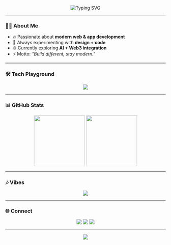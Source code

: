 <!-- Banner Animasi -->
<p align="center">
  <img src="https://readme-typing-svg.demolab.com?font=Fira+Code&size=28&duration=3000&pause=800&color=00F7FF&center=true&vCenter=true&width=700&lines=👋+Hi%2C+I'm+Roi+Alva;🚀+Modern+Fullstack+Explorer;✨+Crafting+Unique+Experiences" alt="Typing SVG" />
</p>

---

### 🧑‍🚀 About Me
- 🔥 Passionate about **modern web & app development**  
- 🎨 Always experimenting with **design + code**  
- 🌐 Currently exploring **AI + Web3 integration**  
- ⚡ Motto: *"Build different, stay modern."*

---

### 🛠 Tech Playground
<p align="center">
  <img src="https://skillicons.dev/icons?i=html,css,js,ts,react,nextjs,nodejs,tailwind,python,java,git,figma&perline=6" />
</p>

---

### 📊 GitHub Stats
<div align="center">
  <img height="160" src="https://github-readme-stats.vercel.app/api?username=USERNAME&show_icons=true&theme=radical&hide_border=true&bg_color=0D1117" />
  <img height="160" src="https://github-readme-streak-stats.herokuapp.com/?user=USERNAME&theme=radical&hide_border=true&background=0D1117" />
</div>

---

### 🎶 Vibes
<p align="center">
  <img src="https://spotify-github-profile.vercel.app/api/view?uid=USERNAME&cover_image=true&theme=novatorem&bar_color=00f7ff&bar_color_cover=false" />
</p>

---

### 🌐 Connect
<p align="center">
  <a href="https://linkedin.com/in/USERNAME"><img src="https://img.shields.io/badge/-LinkedIn-00f7ff?style=flat&logo=linkedin&logoColor=black"/></a>
  <a href="https://twitter.com/USERNAME"><img src="https://img.shields.io/badge/-Twitter-00f7ff?style=flat&logo=twitter&logoColor=black"/></a>
  <a href="https://portfolio.com"><img src="https://img.shields.io/badge/-Portfolio-00f7ff?style=flat&logo=firefox&logoColor=black"/></a>
</p>

---

<p align="center">
  <img src="https://capsule-render.vercel.app/api?type=waving&color=00f7ff&height=120&section=footer"/>
</p>
